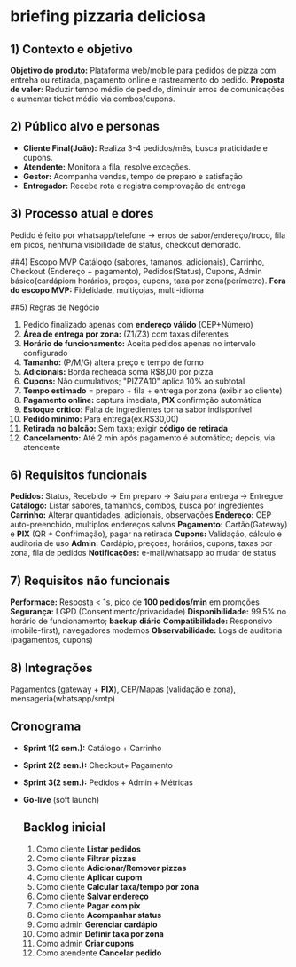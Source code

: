 # briefing pizzaria deliciosa

## 1) Contexto e objetivo
**Objetivo do produto:** Plataforma web/mobile para pedidos de pizza com entreha ou retirada, pagamento online e rastreamento do pedido.
**Proposta de valor:** Reduzir tempo médio de pedido, diminuir erros de comunicações e aumentar ticket médio via combos/cupons.

## 2) Público alvo e personas
- **Cliente Final(João):** Realiza 3-4 pedidos/mês, busca praticidade e cupons.
- **Atendente:** Monitora a fila, resolve exceções.
- **Gestor:** Acompanha vendas, tempo de preparo e satisfação
- **Entregador:** Recebe rota e registra comprovação de entrega

## 3) Processo atual e dores 
Pedido é feito por whatsapp/telefone -> erros de sabor/endereço/troco, fila em picos, nenhuma visibilidade de status, checkout demorado.

##4) Escopo MVP
Catálogo (sabores, tamanos, adicionais), Carrinho, Checkout (Endereço + pagamento), Pedidos(Status), Cupons, Admin básico(cardápiom horários, preços, cupons, taxa por zona(perímetro).
**Fora do escopo MVP:** Fidelidade, multiçojas, multi-idioma

##5) Regras de Negócio
1. Pedido finalizado apenas com **endereço válido** (CEP+Número)
2. **Área de entrega por zona:** (Z1/Z3) com taxas diferentes
3. **Horário de funcionamento:** Aceita pedidos apenas no intervalo configurado
4. **Tamanho:** (P/M/G) altera preço e tempo de forno
5. **Adicionais:** Borda recheada soma R$8,00 por pizza
6. **Cupons:** Não cumulativos; "PIZZA10" aplica 10% ao subtotal
7. **Tempo estimado** = preparo + fila + entrega por zona (exibir ao cliente)
8. **Pagamento online:** captura imediata, **PIX** confirmção automática
9. **Estoque crítico:** Falta de ingredientes torna sabor indisponível
10. **Pedido mínimo:** Para entrega(ex.R$30,00)
11. **Retirada no balcão:** Sem taxa; exigir **código de retirada**
12. **Cancelamento:** Até 2 min após pagamento é automático; depois, via atendente

## 6) Requisitos funcionais
**Pedidos:** Status, Recebido -> Em preparo -> Saiu para entrega -> Entregue
**Catálogo:** Listar sabores, tamanhos, combos, busca por ingredientes
**Carrinho:** Alterar quantidades, adicionais, observações
**Endereço:** CEP auto-preenchido, multiplos endereços salvos
**Pagamento:** Cartão(Gateway) e **PIX** (QR + Confrimação), pagar na retirada
**Cupons:** Validação, cálculo e auditoria de uso
**Admin:** Cardápio, preçoes, horários, cupons, taxas por zona, fila de pedidos 
**Notificações:** e-mail/whatsapp ao mudar de status

## 7) Requisitos não funcionais
**Performace:** Resposta < 1s, pico de **100 pedidos/min** em promções 
**Segurança:** LGPD (Consentimento/privacidade)
**Disponibilidade:** 99.5% no horário de funcionamento; **backup diário**
**Compatibilidade:** Responsivo (mobile-first), navegadores modernos
**Observabilidade:** Logs de auditoria (pagamentos, cupons)

## 8) Integrações 
Pagamentos (gateway + **PIX**), CEP/Mapas (validação e zona), mensageria(whatsapp/smtp)
## Cronograma
- **Sprint 1(2 sem.):** Catálogo + Carrinho
- **Sprint 2(2 sem.):** Checkout+ Pagamento
- **Sprint 3(2 sem.):** Pedidos + Admin + Métricas
- **Go-live** (soft launch)

  ## Backlog inicial
  1. Como cliente **Listar pedidos**
  2. Como cliente **Filtrar pizzas**
  3. Como cliente **Adicionar/Remover pizzas**
  4. Como cliente **Aplicar cupom**
  5. Como cliente **Calcular taxa/tempo por zona**
  6. Como cliente **Salvar endereço**
  7. Como cliente **Pagar com pix**
  8. Como cliente **Acompanhar status**
  9. Como admin **Gerenciar cardápio**
  10. Como admin **Definir taxa por zona**
  11. Como admin **Criar cupons**
  12. Como atendente **Cancelar pedido**

